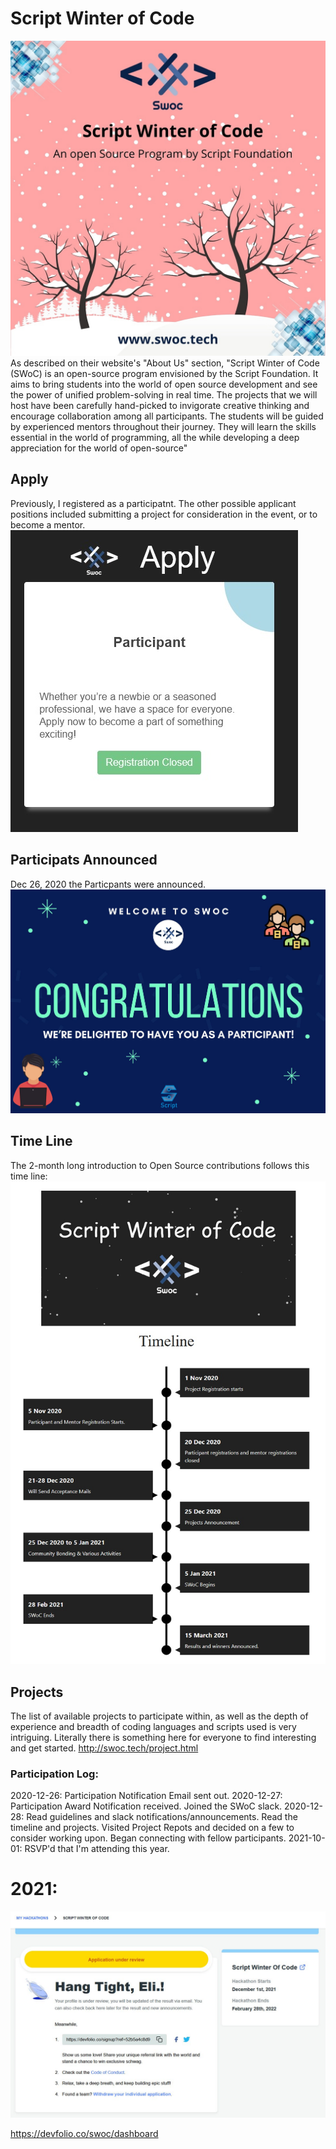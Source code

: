 # Script Winter of Code 
![swoc](https://github.com/EO4wellness/T-I-L/blob/main/Images/2021-SWOC-poster.jpeg)
As described on their website's "About Us" section, "Script Winter of Code (SWoC) is an open-source program envisioned by the Script Foundation. It aims to bring students into the world of open source development and see the power of unified problem-solving in real time. The projects that we will host have been carefully hand-picked to invigorate creative thinking and encourage collaboration among all participants.
The students will be guided by experienced mentors throughout their journey. They will learn the skills essential in the world of programming, all the while developing a deep appreciation for the world of open-source"

## Apply
Previously, I registered as a participatnt. The other possible applicant positions included submitting a project for consideration in the event, or to become a mentor. 
![Apply](https://github.com/EO4wellness/T-I-L/blob/main/Images/2020-SWoC-Application-Participant.jpg)

## Participats Announced 
Dec 26, 2020 the Particpants were announced.
![Participants](https://github.com/EO4wellness/T-I-L/blob/main/Images/2020-12-26_SWoC%20Participant.jpg)

## Time Line 
The 2-month long introduction to Open Source contributions follows this time line:
![TimeLine](https://github.com/EO4wellness/T-I-L/blob/main/Images/SWOC-Timeline.jpg)

## Projects
The list of available projects to participate within, as well as the depth of experience and breadth of coding languages and scripts used is very intriguing. Literally there is something here for everyone to find interesting and get started.
http://swoc.tech/project.html

### Participation Log:
2020-12-26: Participation Notification Email sent out. 
2020-12-27: Participation Award Notification received.  Joined the SWoC slack.
2020-12-28: Read guidelines and slack notifications/announcements.  Read the timeline and projects.  Visited Project Repots and decided on a few to consider working upon. Began connecting with fellow participants. 
2021-10-01: RSVP'd that I'm attending this year. 

# 2021:
![2021](https://github.com/EO4wellness/T-I-L/blob/main/Events/SOWC/2021-09-11-registered-forSOWC.jpg)

https://devfolio.co/swoc/dashboard
